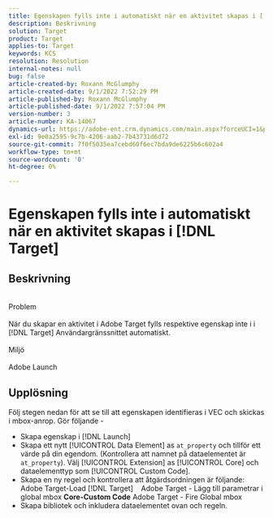 ```yaml
---
title: Egenskapen fylls inte i automatiskt när en aktivitet skapas i [!DNL Target]
description: Beskrivning
solution: Target
product: Target
applies-to: Target
keywords: KCS
resolution: Resolution
internal-notes: null
bug: false
article-created-by: Roxann McGlumphy
article-created-date: 9/1/2022 7:52:29 PM
article-published-by: Roxann McGlumphy
article-published-date: 9/1/2022 7:57:04 PM
version-number: 3
article-number: KA-14067
dynamics-url: https://adobe-ent.crm.dynamics.com/main.aspx?forceUCI=1&pagetype=entityrecord&etn=knowledgearticle&id=80b37b96-2f2a-ed11-9db1-002248086a27
exl-id: 9e0a2595-9c7b-4206-aab2-7b43731d6d72
source-git-commit: 7f0f5035ea7cebd60f6ec7bda9de6225b6c602a4
workflow-type: tm+mt
source-wordcount: '0'
ht-degree: 0%

---
```


# Egenskapen fylls inte i automatiskt när en aktivitet skapas i [!DNL Target]

## Beskrivning

<br>Problem<br><br>
När du skapar en aktivitet i Adobe Target fylls respektive egenskap inte i i [!DNL Target] Användargränssnittet automatiskt.
<br><br>Miljö<br><br>
Adobe Launch


## Upplösning


Följ stegen nedan för att se till att egenskapen identifieras i VEC och skickas i mbox-anrop. Gör följande -

- Skapa egenskap i [!DNL Launch]
- Skapa ett nytt [!UICONTROL Data Element] as `at_property` och tillför ett värde på din egendom. (Kontrollera att namnet på dataelementet är `at_property`). Välj [!UICONTROL Extension] as [!UICONTROL Core] och dataelementtyp som [!UICONTROL Custom Code].
- Skapa en ny regel och kontrollera att åtgärdsordningen är följande: Adobe Target-Load [!DNL Target]    Adobe Target - Lägg till parametrar i global mbox  <b>Core-Custom Code</b>  Adobe Target - Fire Global mbox
- Skapa bibliotek och inkludera dataelementet ovan och regeln.
